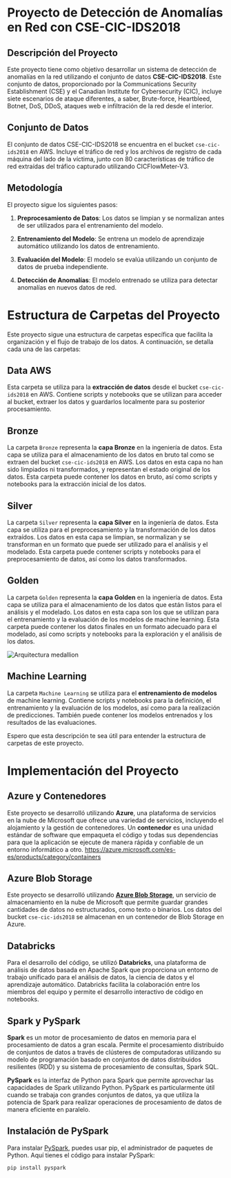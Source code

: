 # Proyecto de Detección de Anomalías en Red con CSE-CIC-IDS2018

## Descripción del Proyecto

Este proyecto tiene como objetivo desarrollar un sistema de detección de anomalías en la red utilizando el conjunto de datos **CSE-CIC-IDS2018**. Este conjunto de datos, proporcionado por la Communications Security Establishment (CSE) y el Canadian Institute for Cybersecurity (CIC), incluye siete escenarios de ataque diferentes, a saber, Brute-force, Heartbleed, Botnet, DoS, DDoS, ataques web e infiltración de la red desde el interior.

## Conjunto de Datos

El conjunto de datos CSE-CIC-IDS2018 se encuentra en el bucket `cse-cic-ids2018` en AWS. Incluye el tráfico de red y los archivos de registro de cada máquina del lado de la víctima, junto con 80 características de tráfico de red extraídas del tráfico capturado utilizando CICFlowMeter-V3.

## Metodología

El proyecto sigue los siguientes pasos:

1. **Preprocesamiento de Datos**: Los datos se limpian y se normalizan antes de ser utilizados para el entrenamiento del modelo.

2. **Entrenamiento del Modelo**: Se entrena un modelo de aprendizaje automático utilizando los datos de entrenamiento.

3. **Evaluación del Modelo**: El modelo se evalúa utilizando un conjunto de datos de prueba independiente.

4. **Detección de Anomalías**: El modelo entrenado se utiliza para detectar anomalías en nuevos datos de red.

# Estructura de Carpetas del Proyecto

Este proyecto sigue una estructura de carpetas específica que facilita la organización y el flujo de trabajo de los datos. A continuación, se detalla cada una de las carpetas:

## Data AWS

Esta carpeta se utiliza para la **extracción de datos** desde el bucket `cse-cic-ids2018` en AWS. Contiene scripts y notebooks que se utilizan para acceder al bucket, extraer los datos y guardarlos localmente para su posterior procesamiento.

## Bronze

La carpeta `Bronze` representa la **capa Bronze** en la ingeniería de datos. Esta capa se utiliza para el almacenamiento de los datos en bruto tal como se extraen del bucket `cse-cic-ids2018` en AWS. Los datos en esta capa no han sido limpiados ni transformados, y representan el estado original de los datos. Esta carpeta puede contener los datos en bruto, así como scripts y notebooks para la extracción inicial de los datos.

## Silver

La carpeta `Silver` representa la **capa Silver** en la ingeniería de datos. Esta capa se utiliza para el preprocesamiento y la transformación de los datos extraídos. Los datos en esta capa se limpian, se normalizan y se transforman en un formato que puede ser utilizado para el análisis y el modelado. Esta carpeta puede contener scripts y notebooks para el preprocesamiento de datos, así como los datos transformados.

## Golden

La carpeta `Golden` representa la **capa Golden** en la ingeniería de datos. Esta capa se utiliza para el almacenamiento de los datos que están listos para el análisis y el modelado. Los datos en esta capa son los que se utilizan para el entrenamiento y la evaluación de los modelos de machine learning. Esta carpeta puede contener los datos finales en un formato adecuado para el modelado, así como scripts y notebooks para la exploración y el análisis de los datos.

![Arquitectura medallion](Medallion.png)
## Machine Learning

La carpeta `Machine Learning` se utiliza para el **entrenamiento de modelos** de machine learning. Contiene scripts y notebooks para la definición, el entrenamiento y la evaluación de los modelos, así como para la realización de predicciones. También puede contener los modelos entrenados y los resultados de las evaluaciones.

Espero que esta descripción te sea útil para entender la estructura de carpetas de este proyecto. 

# Implementación del Proyecto

## Azure y Contenedores

Este proyecto se desarrolló utilizando **Azure**, una plataforma de servicios en la nube de Microsoft que ofrece una variedad de servicios, incluyendo el alojamiento y la gestión de contenedores. Un **contenedor** es una unidad estándar de software que empaqueta el código y todas sus dependencias para que la aplicación se ejecute de manera rápida y confiable de un entorno informático a otro. https://azure.microsoft.com/es-es/products/category/containers

## Azure Blob Storage

Este proyecto se desarrolló utilizando **[Azure Blob Storage](https://azure.microsoft.com/es-es/products/storage/blobs#feature-uidb396)**, un servicio de almacenamiento en la nube de Microsoft que permite guardar grandes cantidades de datos no estructurados, como texto o binarios. Los datos del bucket `cse-cic-ids2018` se almacenan en un contenedor de Blob Storage en Azure.

## Databricks

Para el desarrollo del código, se utilizó **Databricks**, una plataforma de análisis de datos basada en Apache Spark que proporciona un entorno de trabajo unificado para el análisis de datos, la ciencia de datos y el aprendizaje automático. Databricks facilita la colaboración entre los miembros del equipo y permite el desarrollo interactivo de código en notebooks.

## Spark y PySpark

**Spark** es un motor de procesamiento de datos en memoria para el procesamiento de datos a gran escala. Permite el procesamiento distribuido de conjuntos de datos a través de clústeres de computadoras utilizando su modelo de programación basado en conjuntos de datos distribuidos resilientes (RDD) y su sistema de procesamiento de consultas, Spark SQL.

**PySpark** es la interfaz de Python para Spark que permite aprovechar las capacidades de Spark utilizando Python. PySpark es particularmente útil cuando se trabaja con grandes conjuntos de datos, ya que utiliza la potencia de Spark para realizar operaciones de procesamiento de datos de manera eficiente en paralelo.

## Instalación de PySpark

Para instalar [PySpark](https://spark.apache.org/docs/latest/api/python/index.html), puedes usar pip, el administrador de paquetes de Python. Aquí tienes el código para instalar PySpark:

```python
pip install pyspark
```
